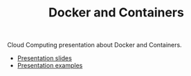 <h1 align="center">
    Docker and Containers
</h1>

<br />

Cloud Computing presentation about Docker and Containers.

- [Presentation slides]()
- [Presentation examples]()
